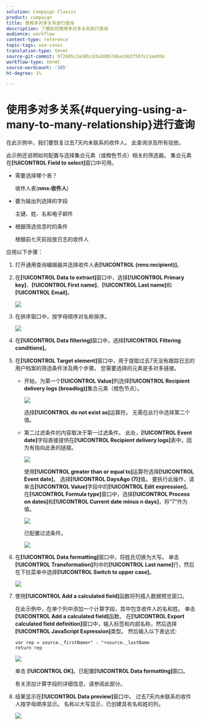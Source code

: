 ```yaml
---
solution: Campaign Classic
product: campaign
title: 使用多对多关系进行查询
description: 了解如何使用多对多关系执行查询
audience: workflow
content-type: reference
topic-tags: use-cases
translation-type: tm+mt
source-git-commit: 972885c3a38bcd3a260574bacbb3f507e11ae05b
workflow-type: tm+mt
source-wordcount: '385'
ht-degree: 1%

---
```



# 使用多对多关系{#querying-using-a-many-to-many-relationship}进行查询

在此示例中，我们要恢复过去7天内未联系的收件人。 此查询涉及所有投放。

此示例还说明如何配置与选择集合元素（或橙色节点）相关的筛选器。 集合元素在&#x200B;**[!UICONTROL Field to select]**&#x200B;窗口中可用。

* 需要选择哪个表？

   收件人表(**nms:收件人**)

* 要为输出列选择的字段

   主键、姓、名和电子邮件

* 根据筛选信息时的条件

   根据前七天前投放日志的收件人

应用以下步骤：

1. 打开通用查询编辑器并选择收件人表&#x200B;**[!UICONTROL (nms:recipient)]**。
1. 在&#x200B;**[!UICONTROL Data to extract]**&#x200B;窗口中，选择&#x200B;**[!UICONTROL Primary key]**、**[!UICONTROL First name]**、**[!UICONTROL Last name]**&#x200B;和&#x200B;**[!UICONTROL Email]**。

   ![](assets/query_editor_nveau_33.png)

1. 在排序窗口中，按字母顺序对名称排序。

   ![](assets/query_editor_nveau_34.png)

1. 在&#x200B;**[!UICONTROL Data filtering]**&#x200B;窗口中，选择&#x200B;**[!UICONTROL Filtering conditions]**。
1. 在&#x200B;**[!UICONTROL Target element]**&#x200B;窗口中，用于提取过去7天没有跟踪日志的用户档案的筛选条件涉及两个步骤。 您需要选择的元素是多对多链接。

   * 开始，为第一个&#x200B;**[!UICONTROL Value]**&#x200B;列选择&#x200B;**[!UICONTROL Recipient delivery logs (broadlog)]**&#x200B;集合元素（橙色节点）。

      ![](assets/query_editor_nveau_67.png)

      选择&#x200B;**[!UICONTROL do not exist as]**&#x200B;运算符。 无需在此行中选择第二个值。

   * 第二过滤条件的内容取决于第一过滤条件。 此处，**[!UICONTROL Event date]**&#x200B;字段直接提供在&#x200B;**[!UICONTROL Recipient delivery logs]**&#x200B;表中，因为有指向此表的链接。

      ![](assets/query_editor_nveau_36.png)

      使用&#x200B;**[!UICONTROL greater than or equal to]**&#x200B;运算符选择&#x200B;**[!UICONTROL Event date]**。 选择&#x200B;**[!UICONTROL DaysAgo (7)]**&#x200B;值。 要执行此操作，请单击&#x200B;**[!UICONTROL Value]**&#x200B;字段中的&#x200B;**[!UICONTROL Edit expression]**。 在&#x200B;**[!UICONTROL Formula type]**&#x200B;窗口中，选择&#x200B;**[!UICONTROL Process on dates]**&#x200B;和&#x200B;**[!UICONTROL Current date minus n days]**，将“7”作为值。

      ![](assets/query_editor_nveau_37.png)

      已配置过滤条件。

      ![](assets/query_editor_nveau_38.png)

1. 在&#x200B;**[!UICONTROL Data formatting]**&#x200B;窗口中，将姓氏切换为大写。 单击&#x200B;**[!UICONTROL Transformation]**&#x200B;列中的&#x200B;**[!UICONTROL Last name]**&#x200B;行，然后在下拉菜单中选择&#x200B;**[!UICONTROL Switch to upper case]**。

   ![](assets/query_editor_nveau_39.png)

1. 使用&#x200B;**[!UICONTROL Add a calculated field]**&#x200B;函数将列插入数据预览窗口。

   在此示例中，在单个列中添加一个计算字段，其中包含收件人的名和姓。 单击&#x200B;**[!UICONTROL Add a calculated field]**&#x200B;函数。 在&#x200B;**[!UICONTROL Export calculated field definition]**&#x200B;窗口中，输入标签和内部名称，然后选择&#x200B;**[!UICONTROL JavaScript Expression]**&#x200B;类型。 然后输入以下表达式:

   ```
   var rep = source._firstName+" - "+source._lastName
   return rep
   ```

   ![](assets/query_editor_nveau_40.png)

   单击 **[!UICONTROL OK]**。已配置&#x200B;**[!UICONTROL Data formatting]**&#x200B;窗口。

   有关添加计算字段的详细信息，请参阅此部分。

1. 结果显示在&#x200B;**[!UICONTROL Data preview]**&#x200B;窗口中。 过去7天内未联系的收件人按字母顺序显示。 名称以大写显示，已创建具有名和姓的列。

   ![](assets/query_editor_nveau_41.png)
